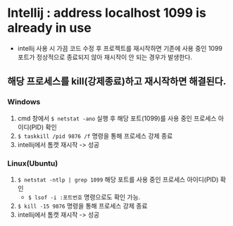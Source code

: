 # Intellij : address localhost 1099 is already in use

- intellij 사용 시 가끔 코드 수정 후 프로젝트를 재시작하면 기존에 사용 중인 1099 포트가 정상적으로 종료되지 않아 재시작이 안 되는 경우가 발생한다.

## 해당 프로세스를 kill(강제종료)하고 재시작하면 해결된다.

### Windows
1. cmd 창에서 `$ netstat -ano` 실행 후 해당 포트(1099)를 사용 중인 프로세스 아이디(PID) 확인
2. `$ taskkill /pid 9876 /f` 명령을 통해 프로세스 강제 종료
3. intellij에서 톰캣 재시작 -> 성공

### Linux(Ubuntu)
1. `$ netstat -ntlp | grep 1099` 해당 포트를 사용 중인 프로세스 아이디(PID) 확인
    - `$ lsof -i :포트번호` 명령으로도 확인 가능.
2. `$ kill -15 9876` 명령을 통해 프로세스 강제 종료
3. intellij에서 톰캣 재시작 -> 성공